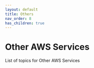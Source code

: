 ```yaml
---
layout: default
title: Others
nav_order: 8
has_children: true 
---
```


# Other AWS Services
List of topics for Other AWS Services

